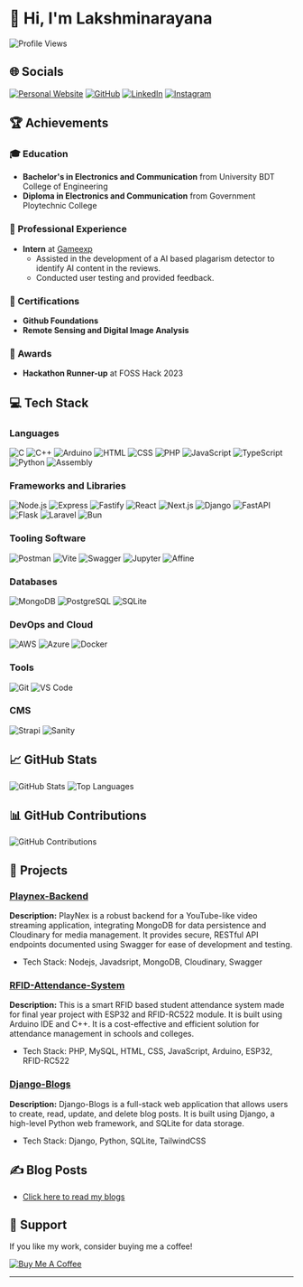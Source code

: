 # 👋 Hi, I'm Lakshminarayana
![Profile Views](https://komarev.com/ghpvc/?username=bgmanu2426&color=blue&style=flat-square)

## 🌐 Socials
[![Personal Website](https://img.shields.io/badge/Website-%23000000.svg?style=for-the-badge&logo=About.me&logoColor=white)](https://lnbg-portfolio.vercel.app)
[![GitHub](https://img.shields.io/badge/GitHub-%2312100E.svg?style=for-the-badge&logo=github&logoColor=white)](https://github.com/bgmanu2426)
[![LinkedIn](https://img.shields.io/badge/LinkedIn-%230077B5.svg?style=for-the-badge&logo=linkedin&logoColor=white)](https://www.linkedin.com/in/lnbg7795)
[![Instagram](https://img.shields.io/badge/Instagram-%23E4405F.svg?style=for-the-badge&logo=instagram&logoColor=white)](https://www.instagram.com/manu._.bg)

## 🏆 Achievements

### 🎓 Education
- **Bachelor's in Electronics and Communication** from University BDT College of Engineering
- **Diploma in Electronics and Communication** from Government Ploytechnic College

### 🚀 Professional Experience
- **Intern** at [Gameexp](https://www.gameexp.com)
  - Assisted in the development of a AI based plagarism detector to identify AI content in the reviews.
  - Conducted user testing and provided feedback.

### 📜 Certifications
- **Github Foundations**
- **Remote Sensing and Digital Image Analysis**

### 🏅 Awards
- **Hackathon Runner-up** at FOSS Hack 2023

## 💻 Tech Stack

### Languages
![C](https://img.shields.io/badge/C-%2300599C.svg?style=for-the-badge&logo=c&logoColor=white)
![C++](https://img.shields.io/badge/C++-%2300599C.svg?style=for-the-badge&logo=c%2B%2B&logoColor=white)
![Arduino](https://img.shields.io/badge/Arduino-%2300979D.svg?style=for-the-badge&logo=arduino&logoColor=white)
![HTML](https://img.shields.io/badge/HTML-%23E34F26.svg?style=for-the-badge&logo=html5&logoColor=white)
![CSS](https://img.shields.io/badge/CSS-%231572B6.svg?style=for-the-badge&logo=css3&logoColor=white)
![PHP](https://img.shields.io/badge/PHP-%23777BB4.svg?style=for-the-badge&logo=php&logoColor=white)
![JavaScript](https://img.shields.io/badge/JavaScript-%23F7DF1E.svg?style=for-the-badge&logo=javascript&logoColor=black)
![TypeScript](https://img.shields.io/badge/TypeScript-%23007ACC.svg?style=for-the-badge&logo=typescript&logoColor=white)
![Python](https://img.shields.io/badge/Python-%233776AB.svg?style=for-the-badge&logo=python&logoColor=white)
![Assembly](https://img.shields.io/badge/Assembly-%23A8B9CC.svg?style=for-the-badge&logo=assemblyscript&logoColor=black)

### Frameworks and Libraries
![Node.js](https://img.shields.io/badge/Node.js-%23339933.svg?style=for-the-badge&logo=node.js&logoColor=white)
![Express](https://img.shields.io/badge/Express-%23000000.svg?style=for-the-badge&logo=express&logoColor=white)
![Fastify](https://img.shields.io/badge/Fastify-%23000000.svg?style=for-the-badge&logo=fastify&logoColor=white)
![React](https://img.shields.io/badge/React-%2320232A.svg?style=for-the-badge&logo=react&logoColor=%2361DAFB)
![Next.js](https://img.shields.io/badge/Next.js-%23000000.svg?style=for-the-badge&logo=nextdotjs&logoColor=white)
![Django](https://img.shields.io/badge/Django-%23092E20.svg?style=for-the-badge&logo=django&logoColor=white)
![FastAPI](https://img.shields.io/badge/FastAPI-%2300C7B7.svg?style=for-the-badge&logo=fastapi&logoColor=white)
![Flask](https://img.shields.io/badge/Flask-%23000000.svg?style=for-the-badge&logo=flask&logoColor=white)
![Laravel](https://img.shields.io/badge/Laravel-%23FF2D20.svg?style=for-the-badge&logo=laravel&logoColor=white)
![Bun](https://img.shields.io/badge/Bun-%23000000.svg?style=for-the-badge&logo=bun&logoColor=white)
<!-- ![NestJS](https://img.shields.io/badge/NestJS-%23E0234E.svg?style=for-the-badge&logo=nestjs&logoColor=white) -->

### Tooling Software
![Postman](https://img.shields.io/badge/Postman-%23FF6C37.svg?style=for-the-badge&logo=postman&logoColor=white)
![Vite](https://img.shields.io/badge/Vite-%23646CFF.svg?style=for-the-badge&logo=vite&logoColor=white)
![Swagger](https://img.shields.io/badge/Swagger-%2385EA2D.svg?style=for-the-badge&logo=swagger&logoColor=black)
![Jupyter](https://img.shields.io/badge/Jupyter-%23F37626.svg?style=for-the-badge&logo=jupyter&logoColor=white)
![Affine](https://img.shields.io/badge/Affine-%23000000.svg?style=for-the-badge&logo=affine&logoColor=white)

### Databases
![MongoDB](https://img.shields.io/badge/MongoDB-%2347A248.svg?style=for-the-badge&logo=mongodb&logoColor=white)
![PostgreSQL](https://img.shields.io/badge/PostgreSQL-%23336791.svg?style=for-the-badge&logo=postgresql&logoColor=white)
![SQLite](https://img.shields.io/badge/SQLite-%23003B57.svg?style=for-the-badge&logo=sqlite&logoColor=white)

### DevOps and Cloud
![AWS](https://img.shields.io/badge/AWS-%23232F3E.svg?style=for-the-badge&logo=amazon-aws&logoColor=%23FF9900)
![Azure](https://img.shields.io/badge/Azure-%230072C6.svg?style=for-the-badge&logo=microsoft-azure&logoColor=white)
![Docker](https://img.shields.io/badge/Docker-%232496ED.svg?style=for-the-badge&logo=docker&logoColor=white)

### Tools
![Git](https://img.shields.io/badge/Git-%23F05032.svg?style=for-the-badge&logo=git&logoColor=white)
![VS Code](https://img.shields.io/badge/VS%20Code-%23007ACC.svg?style=for-the-badge&logo=visual-studio-code&logoColor=white)

### CMS
![Strapi](https://img.shields.io/badge/Strapi-%232E7EEA.svg?style=for-the-badge&logo=strapi&logoColor=white)
![Sanity](https://img.shields.io/badge/Sanity-%23F03E2F.svg?style=for-the-badge&logo=sanity&logoColor=white)

## 📈 GitHub Stats
![GitHub Stats](https://github-readme-stats.vercel.app/api?username=bgmanu2426&show_icons=true&theme=radical)
![Top Languages](https://github-readme-stats.vercel.app/api/top-langs/?username=bgmanu2426&layout=compact&theme=radical)

## 📊 GitHub Contributions
![GitHub Contributions](https://github-readme-streak-stats.herokuapp.com/?user=bgmanu2426&theme=radical)

## 💼 Projects
### [Playnex-Backend](https://github.com/bgmanu2426/playnex-backend)
**Description:** PlayNex is a robust backend for a YouTube-like video streaming application, integrating MongoDB for data persistence and Cloudinary for media management. It provides secure, RESTful API endpoints documented using Swagger for ease of development and testing.
- Tech Stack: Nodejs, Javadsript, MongoDB, Cloudinary, Swagger

### [RFID-Attendance-System](https://github.com/bgmanu2426/rfid-attendance-system)
**Description:** This is a smart RFID based student attendance system made for final year project with ESP32 and RFID-RC522 module. It is built using Arduino IDE and C++. It is a cost-effective and efficient solution for attendance management in schools and colleges.
- Tech Stack: PHP, MySQL, HTML, CSS, JavaScript, Arduino, ESP32, RFID-RC522

### [Django-Blogs](https://github.com/bgmanu2426/django-blogs)
**Description:** Django-Blogs is a full-stack web application that allows users to create, read, update, and delete blog posts. It is built using Django, a high-level Python web framework, and SQLite for data storage.
- Tech Stack: Django, Python, SQLite, TailwindCSS

## ✍️ Blog Posts
- [Click here to read my blogs](https://lnbg.hashnode.dev/)

## 🌟 Support
If you like my work, consider buying me a coffee!

[![Buy Me A Coffee](https://img.shields.io/badge/Buy%20Me%20A%20Coffee-%23FFDD00.svg?style=for-the-badge&logo=buy-me-a-coffee&logoColor=black)](https://buymeacoffee.com/lnbg)

---
